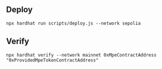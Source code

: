 ## Deploy
```
npx hardhat run scripts/deploy.js --network sepolia
```


## Verify
```
npx hardhat verify --network mainnet 0xMpeContractAddress "0xProvidedMpeTokenContractAddress"
```
